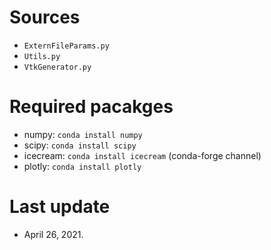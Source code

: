 # Sources
- `ExternFileParams.py`
- `Utils.py`
- `VtkGenerator.py`

# Required pacakges
- numpy: `conda install numpy`
- scipy: `conda install scipy`
- icecream: `conda install icecream` (conda-forge channel)
- plotly: `conda install plotly`

# Last update
- April 26, 2021.